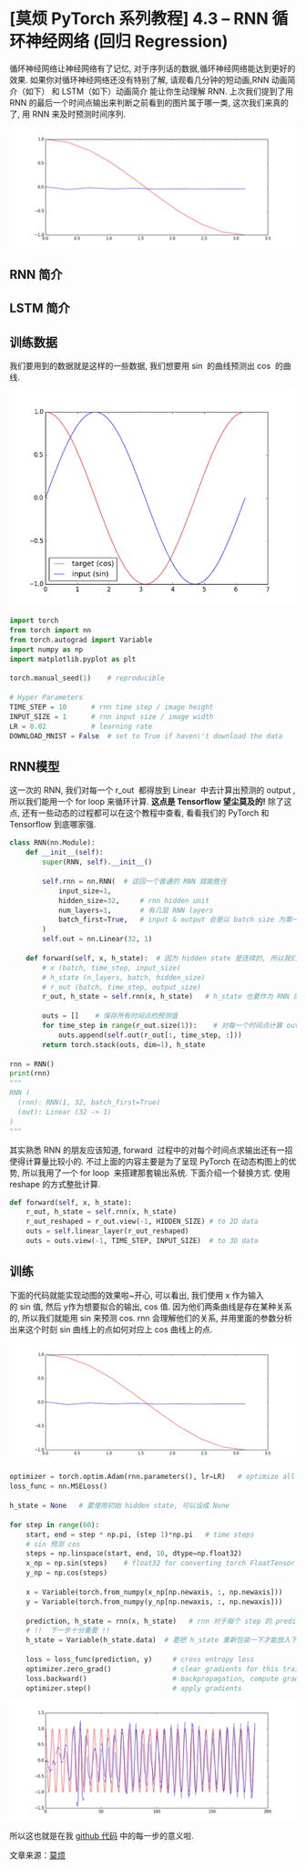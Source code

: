 # [莫烦 PyTorch 系列教程] 4.3 – RNN 循环神经网络 (回归 Regression)

循环神经网络让神经网络有了记忆, 对于序列话的数据,循环神经网络能达到更好的效果. 如果你对循环神经网络还没有特别了解, 请观看几分钟的短动画,RNN 动画简介（如下） 和 LSTM（如下）动画简介 能让你生动理解 RNN. 上次我们提到了用 RNN 的最后一个时间点输出来判断之前看到的图片属于哪一类, 这次我们来真的了, 用 RNN 来及时预测时间序列.

![](img/f38868821469cadc36810cfd827511d1.png)

## RNN 简介

## LSTM 简介

## 训练数据

我们要用到的数据就是这样的一些数据, 我们想要用 sin  的曲线预测出 cos  的曲线.

![](img/22309cd02ee52b3a65e1f0022e8b964e.png)

```py
import torch
from torch import nn
from torch.autograd import Variable
import numpy as np
import matplotlib.pyplot as plt

torch.manual_seed(1)    # reproducible

# Hyper Parameters
TIME_STEP = 10      # rnn time step / image height
INPUT_SIZE = 1      # rnn input size / image width
LR = 0.02           # learning rate
DOWNLOAD_MNIST = False  # set to True if haven\'t download the data
```

## RNN模型

这一次的 RNN, 我们对每一个 r_out  都得放到 Linear  中去计算出预测的 output , 所以我们能用一个 for loop 来循环计算. **这点是 Tensorflow 望尘莫及的!** 除了这点, 还有一些动态的过程都可以在这个教程中查看, 看看我们的 PyTorch 和 Tensorflow 到底哪家强.

```py
class RNN(nn.Module):
    def __init__(self):
        super(RNN, self).__init__()

        self.rnn = nn.RNN(  # 这回一个普通的 RNN 就能胜任
            input_size=1,
            hidden_size=32,     # rnn hidden unit
            num_layers=1,       # 有几层 RNN layers
            batch_first=True,   # input & output 会是以 batch size 为第一维度的特征集 e.g. (batch, time_step, input_size)
        )
        self.out = nn.Linear(32, 1)

    def forward(self, x, h_state):  # 因为 hidden state 是连续的, 所以我们要一直传递这一个 state
        # x (batch, time_step, input_size)
        # h_state (n_layers, batch, hidden_size)
        # r_out (batch, time_step, output_size)
        r_out, h_state = self.rnn(x, h_state)   # h_state 也要作为 RNN 的一个输入

        outs = []    # 保存所有时间点的预测值
        for time_step in range(r_out.size(1)):    # 对每一个时间点计算 output
            outs.append(self.out(r_out[:, time_step, :]))
        return torch.stack(outs, dim=1), h_state

rnn = RNN()
print(rnn)
"""
RNN (
  (rnn): RNN(1, 32, batch_first=True)
  (out): Linear (32 -> 1)
)
"""
```

其实熟悉 RNN 的朋友应该知道, forward  过程中的对每个时间点求输出还有一招使得计算量比较小的. 不过上面的内容主要是为了呈现 PyTorch 在动态构图上的优势, 所以我用了一个 for  loop  来搭建那套输出系统. 下面介绍一个替换方式. 使用 reshape 的方式整批计算.

```py
def forward(self, x, h_state):
    r_out, h_state = self.rnn(x, h_state)
    r_out_reshaped = r_out.view(-1, HIDDEN_SIZE) # to 2D data
    outs = self.linear_layer(r_out_reshaped)
    outs = outs.view(-1, TIME_STEP, INPUT_SIZE)  # to 3D data
```

## 训练

下面的代码就能实现动图的效果啦~开心, 可以看出, 我们使用 x 作为输入的 sin 值, 然后 y作为想要拟合的输出, cos 值. 因为他们两条曲线是存在某种关系的, 所以我们就能用 sin 来预测 cos. rnn 会理解他们的关系, 并用里面的参数分析出来这个时刻 sin 曲线上的点如何对应上 cos 曲线上的点.

![](img/f38868821469cadc36810cfd827511d1.png)

```py
optimizer = torch.optim.Adam(rnn.parameters(), lr=LR)   # optimize all rnn parameters
loss_func = nn.MSELoss()

h_state = None   # 要使用初始 hidden state, 可以设成 None

for step in range(60):
    start, end = step * np.pi, (step 1)*np.pi   # time steps
    # sin 预测 cos
    steps = np.linspace(start, end, 10, dtype=np.float32)
    x_np = np.sin(steps)    # float32 for converting torch FloatTensor
    y_np = np.cos(steps)

    x = Variable(torch.from_numpy(x_np[np.newaxis, :, np.newaxis]))    # shape (batch, time_step, input_size)
    y = Variable(torch.from_numpy(y_np[np.newaxis, :, np.newaxis]))

    prediction, h_state = rnn(x, h_state)   # rnn 对于每个 step 的 prediction, 还有最后一个 step 的 h_state
    # !!  下一步十分重要 !!
    h_state = Variable(h_state.data)  # 要把 h_state 重新包装一下才能放入下一个 iteration, 不然会报错

    loss = loss_func(prediction, y)     # cross entropy loss
    optimizer.zero_grad()               # clear gradients for this training step
    loss.backward()                     # backpropagation, compute gradients
    optimizer.step()                    # apply gradients
```

![](img/04a6040ad4f06a69a92f440ea17dde44.png)

所以这也就是在我 [github 代码](https://www.pytorchtutorial.com/goto/https://github.com/MorvanZhou/PyTorch-Tutorial/blob/master/tutorial-contents/403_RNN_regressor.py) 中的每一步的意义啦.

文章来源：[莫烦](https://www.pytorchtutorial.com/goto/https://morvanzhou.github.io/)